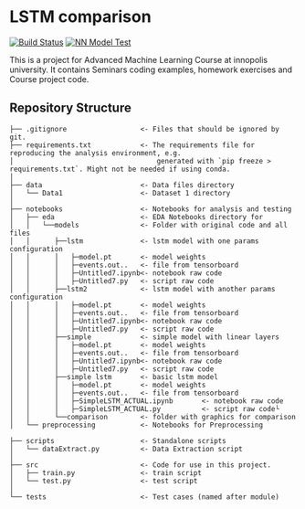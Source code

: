 # LSTM comparison

[![Build Status](https://github.com/Gci04/AML-DS-2021/actions/workflows/setup.yml/badge.svg)](https://github.com/Gci04/AML-DS-2021/actions/workflows/setup.yml)
[![NN Model Test](https://github.com/Gci04/AML-DS-2021/actions/workflows/neuralNet.yml/badge.svg)](https://github.com/Gci04/AML-DS-2021/actions/workflows/neuralNet.yml)

This is a project for Advanced Machine Learning Course at innopolis university. It contains Seminars coding examples, homework exercises and Course project code.

## Repository Structure

```
├── .gitignore               	<- Files that should be ignored by git.
├── requirements.txt         	<- The requirements file for reproducing the analysis environment, e.g.
│                               	generated with `pip freeze > requirements.txt`. Might not be needed if using conda.
│
├── data                     	<- Data files directory
│   └── Data1                	<- Dataset 1 directory
│
├── notebooks                	<- Notebooks for analysis and testing
│   ├── eda                  	<- EDA Notebooks directory for
│   │   └──models            	<- Folder with original code and all files 
│   │      ├──lstm           	<- lstm model with one params configuration
│   │      │   ├─model.pt    	<- model weights
│   │      │   ├─events.out..	<- file from tensorboard
│   │      │   ├─Untitled7.ipynb<- notebook raw code
│   │      │   ├─Untitled7.py   <- script raw code
│   │      ├──lstm2          	<- lstm model with another params configuration
│   │      │   ├─model.pt    	<- model weights 
│   │      │   ├─events.out..	<- file from tensorboard
│   │      │   ├─Untitled7.ipynb<- notebook raw code
│   │      │   ├─Untitled7.py   <- script raw code
│   │      ├──simple          	<- simple model with linear layers
│   │      │   ├─model.pt    	<- model weights 
│   │      │   ├─events.out..	<- file from tensorboard 
│   │      │   ├─Untitled7.ipynb<- notebook raw code
│   │      │   ├─Untitled7.py   <- script raw code
│   │      ├──simple lstm       <- basic lstm model
│   │      │   ├─model.pt    	<- model weights 
│   │      │   ├─events.out..	<- file from tensorboard
│   │      │   ├─SimpleLSTM_ACTUAL.ipynb       <- notebook raw code
│   │      │   ├─SimpleLSTM_ACTUAL.py          <- script raw code└
│   │      └──comparison        <- folder with graphics for comparison
│   └── preprocessing        	<- Notebooks for Preprocessing

├── scripts                  	<- Standalone scripts
│   └── dataExtract.py       	<- Data Extraction script
│
├── src                      	<- Code for use in this project.
│   ├── train.py             	<- train script
│   └── test.py              	<- test script
│
└── tests                    	<- Test cases (named after module)
```

